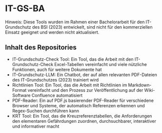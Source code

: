 # IT-GS-BA

Hinweis: Diese Tools wurden im Rahmen einer Bachelorarbeit für den IT-Grundschutz des BSI (2023) entwickelt, sind nicht für den kommerziellen Einsatz geeignet und werden nicht aktualisiert.

## Inhalt des Repositories

- IT-Grundschutz-Check Tool: Ein Tool, das die Arbeit mit den IT-Grundschutz-Check Excel-Tabellen vereinfacht und viele nützliche Funktionen, auch für weitere Dokumente hat
- IT-Grundschutz-LLM: Ein Chatbot, der auf allen relevanten PDF-Dateien des IT-Grundschutzes (2023) trainiert wird
- Richtlinien Tool: Ein Tool, das die Arbeit mit Richtlinien im Markdown-Format vereinfacht und den Prozess zur Veröffentlichung auf der Wiki-Software Confluence automatisiert
- PDF-Reader: Ein auf PDF.js basierender PDF-Reader für verschiedene Browser und Systeme, der automatisch Referenzen erkennen und Regex-Suchen durchführen kann
- KRT Tool: Ein Tool, das die Kreuzreferenztabellen, die Anforderungen den elementaren Gefährdungen zuordnen, durchsuchbarer, interaktiver und informativer macht
 

